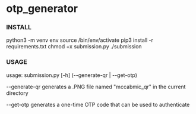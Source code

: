 # otp_generator

### INSTALL ###
python3 -m venv env
source /bin/env/activate
pip3 install -r requirements.txt
chmod +x submission.py
./submission

###  USAGE  ###
usage: submission.py [-h] (--generate-qr | --get-otp)

--generate-qr generates a .PNG file named "mccabmic_qr" 
in the current directory

--get-otp generates a one-time OTP code
that can be used to authenticate
